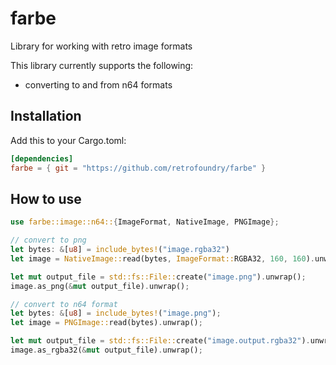 # farbe
Library for working with retro image formats

This library currently supports the following:
- converting to and from n64 formats

## Installation
Add this to your Cargo.toml:
```toml
[dependencies]
farbe = { git = "https://github.com/retrofoundry/farbe" }
```

## How to use
```rust
use farbe::image::n64::{ImageFormat, NativeImage, PNGImage};

// convert to png
let bytes: &[u8] = include_bytes!("image.rgba32")
let image = NativeImage::read(bytes, ImageFormat::RGBA32, 160, 160).unwrap();

let mut output_file = std::fs::File::create("image.png").unwrap();
image.as_png(&mut output_file).unwrap();

// convert to n64 format
let bytes: &[u8] = include_bytes!("image.png");
let image = PNGImage::read(bytes).unwrap();

let mut output_file = std::fs::File::create("image.output.rgba32").unwrap();
image.as_rgba32(&mut output_file).unwrap();
```